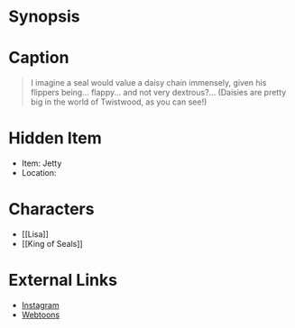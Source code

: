 # Synopsis


# Caption
> I imagine a seal would value a daisy chain immensely, given his flippers being... flappy... and not very dextrous?... (Daisies are pretty big in the world of Twistwood, as you can see!)

# Hidden Item
* Item: Jetty
* Location: <strike></strike>

# Characters
* [[Lisa]]
* [[King of Seals]]

# External Links
* [Instagram](https://www.instagram.com/p/CKC6wQ_jNyL/?igshid=YmMyMTA2M2Y=)
* [Webtoons](https://www.webtoons.com/en/challenge/twistwood-tales/71-king-of-the-seals/viewer?title_no=344740&episode_no=77)